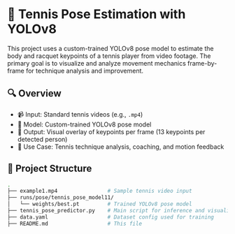 # 🎾 Tennis Pose Estimation with YOLOv8

This project uses a custom-trained YOLOv8 pose model to estimate the body and racquet keypoints of a tennis player from video footage. The primary goal is to visualize and analyze movement mechanics frame-by-frame for technique analysis and improvement.

## 🔍 Overview

- 📹 Input: Standard tennis videos (e.g., `.mp4`)
- 🤖 Model: Custom-trained YOLOv8 pose model
- 🧠 Output: Visual overlay of keypoints per frame (13 keypoints per detected person)
- 🎯 Use Case: Tennis technique analysis, coaching, and motion feedback

## 📁 Project Structure

```bash
.
├── example1.mp4                # Sample tennis video input
├── runs/pose/tennis_pose_model11/
│   └── weights/best.pt         # Trained YOLOv8 pose model
├── tennis_pose_predictor.py    # Main script for inference and visualization
├── data.yaml                   # Dataset config used for training
├── README.md                   # This file
